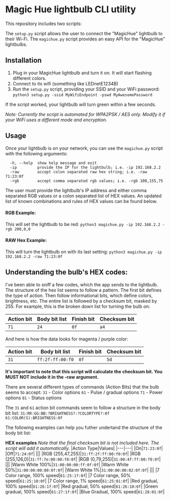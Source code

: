 # Magic Hue lightbulb CLI utility

This repository includes two scripts:

The `setup.py` script allows the user to connect the "MagicHue" lightbulb to their Wi-Fi.
The `magichue.py` script provides an easy API for the "MagicHue" lightbulbs.

## Installation

1. Plug in your MagicHue lightbulb and turn it on. It will start flashing different colors.
2. Connect to its wifi (something like LEDnetE1234B)
3. Run the `setup.py` script, providing your SSID and your WiFi password:
`python3 setup.py -ssid MyWifiEndpoint -pswd MyAwesomePassword`

If the script worked, your lightbulb will turn green within a few seconds.

*Note: Currently the script is automated for WPA2PSK / AES only. Modify it if your WiFi uses a different mode and encryption.*

## Usage
Once your lightbulb is on your network, you can use the `magichue.py` script with the following arguments:
```
  -h, --help  show help message and exit
  -ip         provide the IP for the lightbulb; i.e. -ip 192.168.2.2
  -raw        accept colon separated raw hex string; i.e. -raw 71:23:0f
  -rgb        accept comma separated rgb values; i.e. -rgb 100,155,75
```
The user must provide the lightbulb's IP address and either comma separated RGB values or a colon separated list of HEX values. An updated list of known combinations and rules of HEX values can be found below.

#### RGB Example:
This will set the lightbulb to be red:
`python3 magichue.py -ip 192.168.2.2 -rgb 200,0,0`

#### RAW Hex Example:
This will turn the lightbulb on with its last setting:
`python3 magichue.py -ip 192.168.2.2 -raw 71:23:0f`

## Understanding the bulb's HEX codes:
I've been able to sniff a few codes, which the app sends to the lightbulb. The structure of the hex list seems to follow a pattern. The first bit defines the type of action. Then follow informational bits, which define colors, brightness, etc. The entire list is followed by a checksum bit, masked by 255. For example, this is the broken down list for turning the bulb on:

|Action bit|Body bit list|Finish bit|Checksum bit|
|---|---|---|---|
|`71`|`24`|`0f`|`a4`|

And here is how the data looks for magenta / purple color:

|Action bit|Body bit list|Finish bit|Checksum bit|
|---|---|---|---|
|`31`|`ff:2f:ff:00:f0`|`0f`|`5d`|

**It's important to note that this script will calculate the checksum bit. You MUST NOT include it in the -raw argument.**

There are several different types of commands (Action Bits) that the bulb seems to accept:
`31` - Color options
`61` - Pulse / gradual options
`71` - Power options
`81` - Status options

The `31` and `61` action bit commands seem to follow a structure in the body bit list: 
`31:RR:GG:BB:?BRIGHTNESS?:?COLORTYPE?:0f`
`61:COLOR(S):BRIGHTNESS:0f`

The following examples can help you futher undertand the structure of the body bit list:

**HEX examples**
*Note that the final checksum bit is not included here. The script will add it automatically.*
|Action Type|Values|
|---|---|
|On|`71:23:0f`|
|Off|`71:24:0f`|
|||
|RGB (255,47,255)|`31:ff:2f:ff:00:f0:0f`|
|RGB (255,126,0)|`31:ff:7e:00:00:f0:0f`|
|RGB (0,79,255)|`31:00:4f:ff:00:f0:0f`|
|||
|Warm White 100%|`31:00:00:00:ff:0f:0f`|
|Warm White 50%|`31:00:00:00:80:0f:0f`|
|Warm White 1%|`31:00:00:00:02:0f:0f`|
|||
|7 Color range, 100% speed|`61:25:1f:0f`|
|7 Color range, 50% speed|`61:25:10:0f`|
|7 Color range, 1% speed|`61:25:01:0f`|
|Red gradual, 100% speed|`61:26:1f:0f`|
|Red gradual, 50% speed|`61:26:10:0f`|
|Green gradual, 100% speed|`61:27:1f:0f`|
|Blue Gradual, 100% speed|`61:28:01:0f`|
